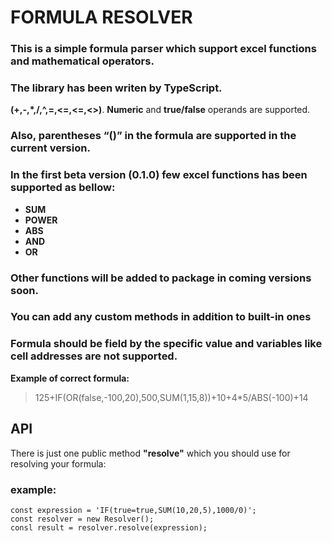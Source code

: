 # FORMULA RESOLVER 

### This is a simple formula parser which support excel functions and mathematical operators.
### The library has been writen by TypeScript. 
 **(+,-,*,/,^,=,<=,<=,<>)**.
**Numeric** and **true/false** operands are supported.
### Also, **parentheses “()”** in the formula are supported in the current version.

### In the first beta version (0.1.0) few excel functions has been supported as bellow:
* **SUM**
* **POWER**
* **ABS**
* **AND**
* **OR**
### Other functions will be added to package in coming versions soon.
### You can add any custom methods in addition to built-in ones
### Formula should be field by the specific value and variables like cell addresses are not supported.
**Example of correct formula:**
>  125+IF(OR(false,-100,20),500,SUM(1,15,8))+10+4*5/ABS(-100)+14

## **API**

There is just one public method **"resolve"** which you should use for resolving your formula: 

### **example**:

    const expression = 'IF(true=true,SUM(10,20,5),1000/0)';
    const resolver = new Resolver();
    consl result = resolver.resolve(expression); 

